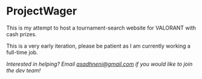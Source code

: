 # ProjectWager

This is my attempt to host a tournament-search website for VALORANT with cash prizes.

This is a very early iteration, please be patient as I am currently working a full-time job.

*Interested in helping? Email asadhneni@gmail.com if you would like to join the dev team!*

